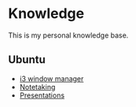 
# Knowledge

This is my personal knowledge base.

## Ubuntu

- [i3 window manager](ubuntu/i3-window-manager.md)
- [Notetaking](ubuntu/notetaking.md)
- [Presentations](ubuntu/presentations.md)
